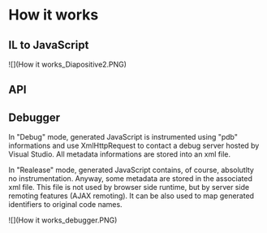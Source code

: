 # How it works

## IL to JavaScript

![](How it works_Diapositive2.PNG)

## API




## Debugger

In "Debug" mode, generated JavaScript is instrumented using "pdb" informations and use XmlHttpRequest to contact a debug server hosted by Visual Studio. All metadata informations are stored into an xml file.

In "Realease" mode, generated JavaScript contains, of course, absolutlty no instrumentation. Anyway, some metadata are stored in the associated xml file. This file is not used by browser side runtime, but by server side remoting features (AJAX remoting). It can be also used to map generated identifiers to original code names.

![](How it works_debugger.PNG)